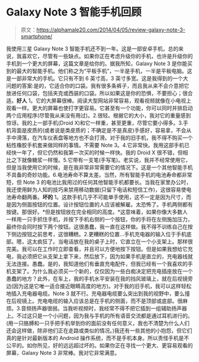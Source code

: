 # Galaxy Note 3 智能手机回顾

> 原文：<https://alphamale20.com/2014/04/05/review-galaxy-note-3-smartphone/>

我使用三星 Galaxy Note 3 智能手机还不到一年。这是一部安卓手机，总的来说，我喜欢它，尽管有一些缺点。如果你正在考虑升级你的手机，也许是升级你的手机到一个更大的屏幕，这篇文章是给你的。据我所知，Galaxy Note 3 是你能买到的最大的智能手机。他们称之为“平板手机”，一半是手机，一半是平板电脑。这是一部非常大的手机。它只有不到 6 英寸高，3 英寸多宽。这是我得到的一个大问题的答案:是的，它适合你的口袋。我有很多条裤子，而且我从来不会介意把它放进任何口袋，包括夹克或西装的口袋。所以如果这是你的恐惧，不要担心；很合适。**好人** 1。它的大屏幕很棒。阅读大型网站非常容易，观看视频就像在小电视上观看一样。更大的屏幕也使打字更容易。它甚至有一个功能，你可以同时并排启动两个应用程序(尽管我从来没有用过)。2.很轻。根据它的大小，我对它的重量感到惊讶。我的上一部手机(Droid X)和它一样重，甚至更重，尽管它要小得多。3.手机背面是皮质的(或者说是类皮质的；不确定是不是真皮)手感好，容易拿，不会从手中滑落，在汽车仪表盘等地方也不会打滑。对于我的旧手机，我不得不购买一个粘性橡胶手机套来做同样的事情。不需要 Note 3。4.它非常快。我用这部手机已经快一年了，但它仍然和我第一次买的时候一样快。我的 Droid X 很不错，但相比之下就像糖浆一样慢。5.它带有一支笔(手写笔)。老实说，我并不经常使用它，但是当我使用它的时候，是在我非常非常需要它的情况下。这是一个其他智能手机不具备的奇妙功能。6.电池寿命不算太差。当然，所有智能手机的电池寿命都非常短，但 Note 3 的电池比我用过的任何其他智能手机都要长。当我在家里办公时，我还使用鲜为人知的技巧来禁用移动数据(只留下电话和短信工作)，这很容易使电池寿命翻两番。**坏的** 1。这款手机几乎不可能单手使用，这不一定是因为尺寸，而是因为侧面按钮的位置。设计按钮位置的人应该被解雇。太恐怖了。手机两侧都有按键。那很好。*但是按钮放在完全相同的高度。*这意味着，如果你像大多数人一样用一只手抓住手机，并按下手机右侧的一个按钮，你的手将在左侧施加压力，最终你会同时按下两个按钮。这很愚蠢，我一直在这样做。我不得不训练自己在按下侧边按钮之前思考，这很糟糕。2.更糟糕的位置...手机充电器的输入位于手机底部。嗯，这太疯狂了。当电话放在我的桌子上时，它直立在一个小支架上。那样很完美。我可以在工作时立即查看，并且可以方便地按下按钮。但是如果我想给它充电，我必须把它从支架上拿下来，然后放下，因为如果手机是直立的，充电器线就无法连接。愚蠢。是的，我知道他们有垂直充电配件，但我已经有一个我喜欢的手机支架了。为什么我必须买一个新的，仅仅因为一些白痴决定把充电插座放在一个愚蠢的地方？此外，在车上，我的手机水平安装在我的挡风玻璃上，就在后视镜旁边(因为这是它唯一适合接近眼睛高度的地方)。对于我的旧手机，我可以这样轻松地插入充电器电缆。Note 3 就不行。充电器电缆要么突出到我的视野中，要么撞在后视镜上。充电电缆的输入应该总是在手机的侧面，而不是顶部或底部。很麻烦。3.音频扬声器很弱。当我听视频时，我经常不得不把它插到一组辅助扬声器上。不过这只是一个小问题，因为我与手机的所有语音交流都是通过耳机进行的。(用一只胳膊和一只手把手机举到你的面前没有任何意义，我也不清楚为什么人们还会这样做，除非他们正在走路或类似的情况。)我还有一些其他的小抱怨，但它们真的是针对最新版本的 Android 操作系统，而不是手机本身。所以责怪手机是不公平的。如你所见，好的远远超过坏的。如果你正在寻找一个更大、更容易观看的屏幕，Galaxy Note 3 非常棒。我对它非常满意。